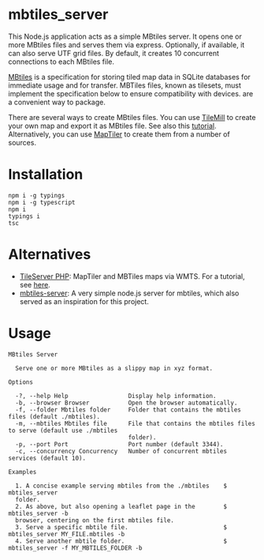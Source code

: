 # mbtiles_server

This Node.js application acts as a simple MBtiles server. It opens one or more MBtiles files and serves them via express. Optionally, if available, it can also serve UTF grid files. By default, it creates 10 concurrent connections to each MBtiles file.  

[MBtiles](https://github.com/mapbox/mbtiles-spec) is a specification for storing tiled map data in SQLite databases for immediate usage and for transfer. MBTiles files, known as tilesets, must implement the specification below to ensure compatibility with devices. are a convenient way to package. 

There are several ways to create MBtiles files. You can use [TileMill](https://github.com/tilemill-project/tilemill) to create your own map and export it as MBtiles file. See also this [tutorial](http://geoodk.com/mbtiles_howto.php). Alternatively, you can use [MapTiler](http://www.maptiler.com) to create them from a number of sources.

# Installation

```console
npm i -g typings
npm i -g typescript
npm i
typings i
tsc
```

# Alternatives

- [TileServer PHP](https://github.com/klokantech/tileserver-php): MapTiler and MBTiles maps via WMTS. For a tutorial, see [here](http://osm2vectortiles.org/docs/start).
- [mbtiles-server](https://github.com/chelm/mbtiles-server): A very simple node.js server for mbtiles, which also served as an inspiration for this project.

# Usage

```console
MBtiles Server

  Serve one or more MBtiles as a slippy map in xyz format.

Options

  -?, --help Help                 Display help information.
  -b, --browser Browser           Open the browser automatically.
  -f, --folder Mbtiles folder     Folder that contains the mbtiles files (default ./mbtiles).
  -m, --mbtiles Mbtiles file      File that contains the mbtiles files to serve (default use ./mbtiles
                                  folder).
  -p, --port Port                 Port number (default 3344).
  -c, --concurrency Concurrency   Number of concurrent mbtiles services (default 10).

Examples

  1. A concise example serving mbtiles from the ./mbtiles    $ mbtiles_server
  folder.
  2. As above, but also opening a leaflet page in the        $ mbtiles_server -b
  browser, centering on the first mbtiles file.
  3. Serve a specific mbtile file.                           $ mbtiles_server MY_FILE.mbtiles -b
  4. Serve another mbtile folder.                            $ mbtiles_server -f MY_MBTILES_FOLDER -b
```